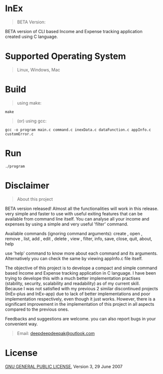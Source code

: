 # InEx
> BETA Version:

BETA version of CLI based Income and Expense tracking application created using C language.

# Supported Operating System
> Linux, Windows, Mac

# Build
> using make:

```
make
```

> (or) using gcc:

```
gcc -o program main.c command.c inexData.c dataFunction.c appInfo.c customError.c 
```

# Run
```
./program
```

# Disclaimer
> About this project

BETA version released! Almost all the functionalities will work in this release. very simple and faster to use with useful exiting features that can be available from command line itself. You can analyse all your income and expenses by using a simple and very useful 'filter' command. 

Available commands (ignoring command arguments): create , open , remove , list, add , edit , delete , view , filter, info, save, close, quit, about, help 

use 'help' command to know more about each command and its arguments. Alternatively you can check the same by viewing appInfo.c file itself.

The objective of this project is to develope a compact and simple command based Income and Expense tracking application in C language. I have been trying to develope this with a much better implementation practises (stability, security, scalability and readability) as of my current skill. Because I was not satisfied with my previous 2 similar discontinued projects (InEx-plus and InEx-app) due to lack of better implementations and poor implementation respectively, even though it just works. However, there is a significant improvement in the implementation of this project in all aspects compared to the previous ones. 

Feedbacks and suggestions are welcome. you can also report bugs in your convenient way.

> Email: deepdeepdeepak@outlook.com

# License
[GNU GENERAL PUBLIC LICENSE](LICENSE), Version 3, 29 June 2007 